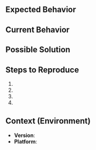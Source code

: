 <!---

If you want to report a bug, you are in the right place!

Questions should be asked on our Forum:
https://aergolite-forum.aergo.io

Enterprise support is also available via e-mail: aergolite@aergo.io

-->

## Expected Behavior
<!--- Tell us what should happen -->

## Current Behavior
<!--- Tell us what happens instead of the expected behavior -->

## Possible Solution
<!--- Not obligatory, but suggest a fix/reason for the bug -->

## Steps to Reproduce
<!--- Include code to reproduce, if relevant -->
1.
2.
3.
4.

## Context (Environment)
* **Version**: <!-- AergoLite version. it can be a commit hash -->
* **Platform**: <!-- `uname -a` (UNIX), or Windows version and machine type -->
